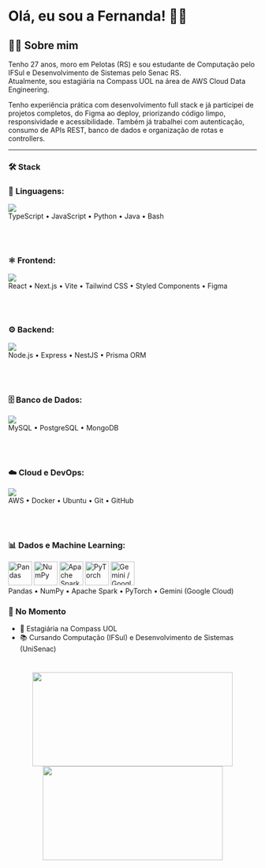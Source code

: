 # Olá, eu sou a Fernanda! 🖖🏻

## 👩‍💻 Sobre mim

Tenho 27 anos, moro em Pelotas (RS) e sou estudante de Computação pelo IFSul e Desenvolvimento de Sistemas pelo Senac RS.  
Atualmente, sou estagiária na Compass UOL na área de AWS Cloud Data Engineering.

Tenho experiência prática com desenvolvimento full stack e já participei de projetos completos, do Figma ao deploy, priorizando código limpo, responsividade e acessibilidade. Também já trabalhei com autenticação, consumo de APIs REST, banco de dados e organização de rotas e controllers.

---

### 🛠 Stack

<p align="center">
  
  ### 🧠 **Linguagens:**  
  <img src="https://skillicons.dev/icons?i=ts,js,python,java,bash" /><br/>
  TypeScript • JavaScript • Python • Java • Bash
  
  <br/><br/>
  
  ### ⚛️ **Frontend:**  
  <img src="https://skillicons.dev/icons?i=react,nextjs,vite,tailwind,styledcomponents,figma" /><br/>
  React • Next.js • Vite • Tailwind CSS • Styled Components • Figma
  
  <br/><br/>
  
  ### ⚙️ **Backend:**  
  <img src="https://skillicons.dev/icons?i=nodejs,express,nestjs,prisma" /><br/>
  Node.js • Express • NestJS • Prisma ORM
  
  <br/><br/>
  
  ### 🗄️ **Banco de Dados:**  
  <img src="https://skillicons.dev/icons?i=mysql,postgres,mongodb" /><br/>
  MySQL • PostgreSQL • MongoDB
  
  <br/><br/>
  
  ### ☁️ **Cloud e DevOps:**  
  <img src="https://skillicons.dev/icons?i=aws,docker,ubuntu,git,github" /><br/>
  AWS • Docker • Ubuntu • Git • GitHub
  
  <br/><br/>
  
  ### 📊 **Dados e Machine Learning:**  
  <img height="48px" src="https://cdn.jsdelivr.net/gh/devicons/devicon/icons/pandas/pandas-original.svg" title="Pandas" /> <img height="48px" src="https://cdn.jsdelivr.net/gh/devicons/devicon/icons/numpy/numpy-original.svg" title="NumPy" /> <img height="48px" src="https://cdn.jsdelivr.net/gh/devicons/devicon/icons/apache/apache-original.svg" title="Apache Spark" /> <img height="48px" src="https://cdn.jsdelivr.net/gh/devicons/devicon/icons/pytorch/pytorch-original.svg" title="PyTorch" /> <img height="48px" src="https://cdn.jsdelivr.net/gh/devicons/devicon/icons/googlecloud/googlecloud-original.svg" title="Gemini / Google Cloud" /><br/>
  Pandas • NumPy • Apache Spark • PyTorch • Gemini (Google Cloud)
  
</p>



### 📌 No Momento

- 🏢 Estagiária na Compass UOL  
- 📚 Cursando Computação (IFSul) e Desenvolvimento de Sistemas (UniSenac)  

#
<div align="center">
<img width="406px" height="190px" src="https://github-readme-stats.vercel.app/api?username=fernanda-avila&show_icons=true&theme=dark">
<img width="365px" height="190px" src="https://github-readme-stats.vercel.app/api/top-langs/?username=fernanda-avila&hide_progress=true&theme=dark">
</div>
